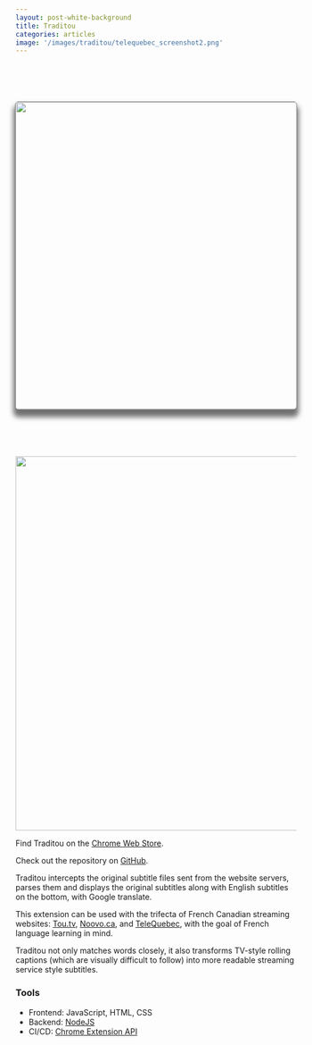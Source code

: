 ```yaml
---
layout: post-white-background
title: Traditou 
categories: articles
image: '/images/traditou/telequebec_screenshot2.png' 
---
```


<p align="center">
    <img id="main-gif" src="/images/traditou/telequebec_screenshot2.png" style="width: 550px; margin-top: 70px;; margin-bottom: 70px;; border-radius: 5px; outline-style: solid; outline-width: 1px; outline-color: grey; box-shadow:inset 0 1px 0 rgba(255,255,255,.6), 0 10px 10px 4px rgba(0,0,0,0.56), 0 0 0 1px rgba(0, 0, 0, 0.0);"> 
</p>
<p align="center">
    <img id="main-gif" src="/images/traditou/demo.gif" style="width: 670px">
</p>

<p>Find Traditou on the <a href="https://chrome.google.com/webstore/detail/traditou/bkjdjjgheofjpchhfpbnfcaklcboaoob" target="_blank">Chrome Web Store</a>.</p>
<p>Check out the repository on <a href="https://github.com/chuyunshen/traditou" target="_blank">GitHub</a>.</p>

<p>Traditou intercepts the original subtitle files sent from the website servers, 
    parses them and displays the original subtitles along with English subtitles on the bottom, with Google translate.
</p>

<p>This extension can be used with the trifecta of French Canadian streaming websites: 
    <a href="https://ici.tou.tv/" target="_blank">Tou.tv</a>, 
    <a href="https://noovo.ca" target="_blank">Noovo.ca</a>, 
    and <a href="https://video.telequebec.tv/" target="_blank">TeleQuebec</a>, 
    with the goal of French language learning in mind.</p>
<p>Traditou not only matches words closely, it also transforms TV-style rolling captions 
    (which are visually difficult to follow) into more readable streaming service style subtitles.</p> 

### Tools
- Frontend: JavaScript, HTML, CSS
- Backend: <a target="_blank" href="https://nodejs.org/">NodeJS</a>
- CI/CD: <a target="_blank" href="https://developer.chrome.com/docs/extensions/reference/">Chrome Extension API</a>